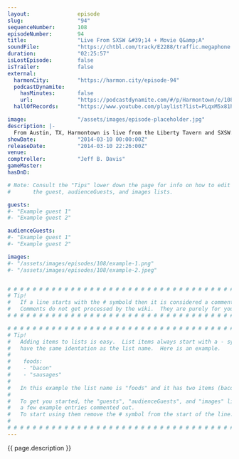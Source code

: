 ```yaml
---
layout:               episode
slug:                 "94"
sequenceNumber:       108
episodeNumber:        94
title:                "Live From SXSW &#39;14 + Movie Q&amp;A"
soundFile:            "https://chtbl.com/track/E2288/traffic.megaphone.fm/STA7536468874.mp3?updated=1556133349"
duration:             "02:25:57"
isLostEpisode:        false
isTrailer:            false
external:
  harmonCity:         "https://harmon.city/episode-94"
  podcastDynamite:
    hasMinutes:       false
    url:              "https://podcastdynamite.com/#/p/Harmontown/e/108/94"
  hallOfRecords:      "https://www.youtube.com/playlist?list=PLqxM5x81hNOYHBUC8_ob1mHSycTEOTNcr"

image:                "/assets/images/episode-placeholder.jpg"
description: |-
  From Austin, TX, Harmontown is live from the Liberty Tavern and SXSW. Bonus audio from the Q & A following the premiere of the "Harmontown" documentary.
showDate:             "2014-03-10 00:00:00Z"
releaseDate:          "2014-03-10 22:26:00Z"
venue:                
comptroller:          "Jeff B. Davis"
gameMaster:           
hasDnD:               

# Note: Consult the "Tips" lower down the page for info on how to edit
#       the guest, audienceGuests, and images lists.

guests:
#- "Example guest 1"
#- "Example guest 2"

audienceGuests:
#- "Example guest 1"
#- "Example guest 2"

images:
#- "/assets/images/episodes/108/example-1.png"
#- "/assets/images/episodes/108/example-2.jpeg"


# # # # # # # # # # # # # # # # # # # # # # # # # # # # # # # # # # # # # # # # # # # # #
# Tip!
#   If a line starts with the # symbold then it is considered a comment.
#   Comments do not get processed by the wiki.  They are purely for your information.
# # # # # # # # # # # # # # # # # # # # # # # # # # # # # # # # # # # # # # # # # # # # #

# # # # # # # # # # # # # # # # # # # # # # # # # # # # # # # # # # # # # # # # # # # # #
# Tip!
#   Adding items to lists is easy.  List items always start with a - symbol and have
#   have the same identation as the list name.  Here is an example.
#
#    foods:
#    - "bacon"
#    - "sausages"
#
#   In this example the list name is "foods" and it has two items (bacon, and sausages).
#
#   To get you started, the "guests", "audienceGuests", and "images" lists below have
#   a few example entries commented out.
#   To start using them remove the # symbol from the start of the line.
#
# # # # # # # # # # # # # # # # # # # # # # # # # # # # # # # # # # # # # # # # # # # # #
---
```


<!-- The episode description will be rendered here -->
{{ page.description }}

<!-- Add your content BELOW here -->
<!-- vvvvvvvvvvvvvvvvvvvvvvvvvvv -->




<!-- ^^^^^^^^^^^^^^^^^^^^^^^^^^^ -->
<!-- Add your content ABOVE here -->

<!-- The episode gallery will be rendered here -->